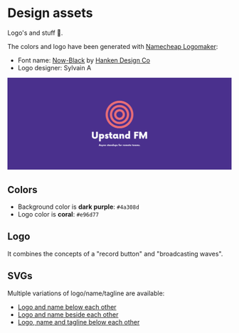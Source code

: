 # Design assets

Logo's and stuff 🎨.

The colors and logo have been generated with [Namecheap Logomaker](https://www.namecheap.com/logo-maker/app/):

- Font name: [Now-Black](https://hanken.co/product/now/) by [Hanken Design Co](https://hanken.co)
- Logo designer: Sylvain A

![Upstand FM branding](./cover.png)

## Colors

- Background color is **dark purple**: `#4a308d`
- Logo color is **coral**: `#e96d77`

## Logo

It combines the concepts of a "record button" and "broadcasting waves".

## SVGs

Multiple variations of logo/name/tagline are available:

- [Logo and name below each other](./logo-name-below)
- [Logo and name beside each other](./logo-name-side)
- [Logo, name and tagline below each other](./logo-name-tagline)
